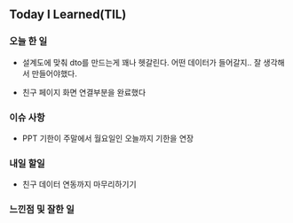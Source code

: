 



## Today I Learned(TIL)

### 오늘 한 일
- 설계도에 맞춰 dto를 만드는게 꽤나 헷갈린다.
어떤 데이터가 들어갈지.. 잘 생각해서 만들어야했다.

- 친구 페이지 화면 연결부분을 완료했다

### 이슈 사항
- PPT 기한이 주말에서 월요일인 오늘까지 기한을 연장


### 내일 할일
- 친구 데이터 연동까지 마무리하기기

### 느낀점 및 잘한 일
